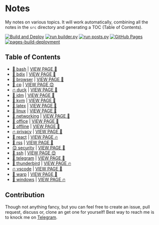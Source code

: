 # Notes

My notes on various topics. It will work automatically, combining all the notes in the `src` directory and generating a TOC (Table of Contents).

[![Build and Deploy](https://github.com/SharafatKarim/notes/actions/workflows/action.yml/badge.svg)](https://github.com/SharafatKarim/notes/actions/workflows/action.yml)
[![run builder.py](https://github.com/SharafatKarim/notes/actions/workflows/action.yml/badge.svg)](https://github.com/SharafatKarim/notes/actions/workflows/action.yml)
[![run posts.py](https://github.com/SharafatKarim/notes/actions/workflows/posts.yml/badge.svg)](https://github.com/SharafatKarim/notes/actions/workflows/posts.yml)
[![GitHub Pages](https://github.com/SharafatKarim/notes/actions/workflows/gh-pages.yml/badge.svg)](https://github.com/SharafatKarim/notes/actions/workflows/gh-pages.yml)
[![pages-build-deployment](https://github.com/SharafatKarim/notes/actions/workflows/pages/pages-build-deployment/badge.svg)](https://github.com/SharafatKarim/notes/actions/workflows/pages/pages-build-deployment)


## Table of Contents

- [🤖 bash](src/bash.md) | <a href='https://sharafat.is-a.dev/notes/bash' target='_blank'>VIEW PAGE 🌟</a>
- [🌈 bdix](src/bdix.md) | <a href='https://sharafat.is-a.dev/notes/bdix' target='_blank'>VIEW PAGE 🎉</a>
- [🌟 browser](src/browser.md) | <a href='https://sharafat.is-a.dev/notes/browser' target='_blank'>VIEW PAGE 🌈</a>
- [🚀 cp](src/cp.md) | <a href='https://sharafat.is-a.dev/notes/cp' target='_blank'>VIEW PAGE 😊</a>
- [🔥 duck](src/duck.md) | <a href='https://sharafat.is-a.dev/notes/duck' target='_blank'>VIEW PAGE 🌈</a>
- [🌈 idm](src/idm.md) | <a href='https://sharafat.is-a.dev/notes/idm' target='_blank'>VIEW PAGE 🌟</a>
- [👾 kvm](src/kvm.md) | <a href='https://sharafat.is-a.dev/notes/kvm' target='_blank'>VIEW PAGE 🤖</a>
- [🎸 latex](src/latex.md) | <a href='https://sharafat.is-a.dev/notes/latex' target='_blank'>VIEW PAGE 🍕</a>
- [👾 linux](src/linux.md) | <a href='https://sharafat.is-a.dev/notes/linux' target='_blank'>VIEW PAGE 🤖</a>
- [🌟 networking](src/networking.md) | <a href='https://sharafat.is-a.dev/notes/networking' target='_blank'>VIEW PAGE 🚀</a>
- [🌈 office](src/office.md) | <a href='https://sharafat.is-a.dev/notes/office' target='_blank'>VIEW PAGE 🌈</a>
- [🤖 offline](src/offline.md) | <a href='https://sharafat.is-a.dev/notes/offline' target='_blank'>VIEW PAGE 🌈</a>
- [🔥 privacy](src/privacy.md) | <a href='https://sharafat.is-a.dev/notes/privacy' target='_blank'>VIEW PAGE 🍕</a>
- [🌟 react](src/react.md) | <a href='https://sharafat.is-a.dev/notes/react' target='_blank'>VIEW PAGE 🔥</a>
- [🍕 rss](src/rss.md) | <a href='https://sharafat.is-a.dev/notes/rss' target='_blank'>VIEW PAGE 🌈</a>
- [😊 security](src/security.md) | <a href='https://sharafat.is-a.dev/notes/security' target='_blank'>VIEW PAGE 🤖</a>
- [🌟 ssh](src/ssh.md) | <a href='https://sharafat.is-a.dev/notes/ssh' target='_blank'>VIEW PAGE 😊</a>
- [🤖 telegram](src/telegram.md) | <a href='https://sharafat.is-a.dev/notes/telegram' target='_blank'>VIEW PAGE 🌈</a>
- [🍕 thunderbird](src/thunderbird.md) | <a href='https://sharafat.is-a.dev/notes/thunderbird' target='_blank'>VIEW PAGE 🔥</a>
- [🔥 vscode](src/vscode.md) | <a href='https://sharafat.is-a.dev/notes/vscode' target='_blank'>VIEW PAGE 🌈</a>
- [🎉 warp](src/warp.md) | <a href='https://sharafat.is-a.dev/notes/warp' target='_blank'>VIEW PAGE 🍕</a>
- [🌟 windows](src/windows.md) | <a href='https://sharafat.is-a.dev/notes/windows' target='_blank'>VIEW PAGE 🔥</a>

## Contribution

Though not anything fancy, but you can feel free to create an issue, pull request, discuss or, clone an get one for yourself!
Best way to reach me is to knock me on [Telegram](https://t.me/SharafatKarim).

